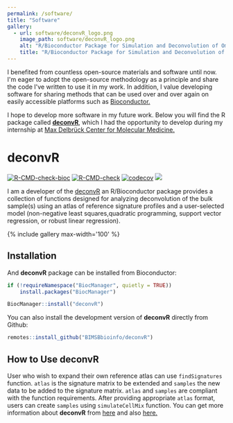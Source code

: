 ```yaml
---
permalink: /software/
title: "Software"
gallery:
  - url: software/deconvR_logo.png
    image_path: software/deconvR_logo.png
    alt: "R/Bioconductor Package for Simulation and Deconvolution of Omic Profiles"
    title: "R/Bioconductor Package for Simulation and Deconvolution of Omic Profiles"
---
```


I benefited from countless open-source materials and software until now. I'm
eager to adopt the open-source methodology as a principle and share the code
I've written to use it in my work. In addition, I value developing software for
sharing methods that can be used over and over again on easily accessible
platforms such as [Bioconductor.](https://www.bioconductor.org/)

I hope to develop more software in my future work. Below you will find the R package called [**deconvR**](https://bioconductor.org/packages/release/bioc/html/deconvR.html), which I had the opportunity to develop during my internship at [Max Delbrück Center for Molecular Medicine.](https://www.mdc-berlin.de/)

# deconvR

[![R-CMD-check-bioc](https://github.com/BIMSBbioinfo/deconvR/actions/workflows/check-bioc.yml/badge.svg)](https://github.com/BIMSBbioinfo/deconvR/actions/workflows/check-bioc.yml)
[![R-CMD-check](https://github.com/BIMSBbioinfo/deconvR/actions/workflows/R-CMD-check.yaml/badge.svg)](https://github.com/BIMSBbioinfo/deconvR/actions/workflows/R-CMD-check.yaml)
[![codecov](https://codecov.io/gh/BIMSBbioinfo/deconvR/branch/master/graph/badge.svg?token=F86XU6BI9S)](https://codecov.io/gh/BIMSBbioinfo/deconvR)
[![](https://img.shields.io/badge/release%20version-1.0.1-green.svg)](https://www.bioconductor.org/packages/deconvR)

<!-- badges: start -->
<!-- badges: end -->

I am a developer of the [deconvR](https://bioconductor.org/packages/release/bioc/html/deconvR.html) an R/Bioconductor package provides a collection of functions
designed for analyzing deconvolution of the bulk sample(s) using an atlas of
reference signature profiles and a user-selected model (non-negative least
squares,quadratic programming, support vector regression, or robust linear
regression). 

{% include gallery max-width='100' %}

## Installation

And **deconvR** package can be installed from Bioconductor:

``` r
if (!requireNamespace("BiocManager", quietly = TRUE))
    install.packages("BiocManager")

BiocManager::install("deconvR")
```

You can also install the development version of **deconvR** directly from
Github:

``` r
remotes::install_github("BIMSBbioinfo/deconvR")
```

## How to Use deconvR

User who wish to expand their own reference atlas can use `findSignatures`
function. `atlas` is the signature matrix to be extended and `samples` the new
data to be added to the signature matrix. `atlas` and `samples` are compliant
with the function requirements. After providing appropriate `atlas` format,
users can create `samples` using `simulateCellMix` function. You can get more
information about **deconvR** from
[here](http://bioinformatics.mdc-berlin.de/deconvR/) and also
[here.](https://bioconductor.org/packages/release/bioc/html/deconvR.html)
